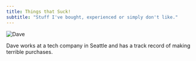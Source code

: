 ```yaml
---
title: Things that Suck!
subtitle: "Stuff I've bought, experienced or simply don't like."
---
```

![Dave](/img/dave.jpg)

Dave works at a tech company in Seattle and has a track record of making terrible purchases.
